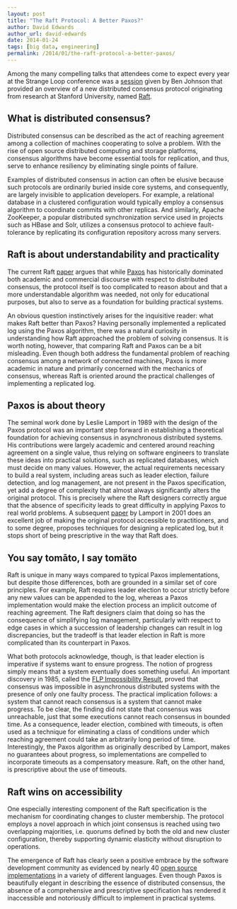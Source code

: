 ```yaml
---
layout: post
title: "The Raft Protocol: A Better Paxos?"
author: David Edwards
author_url: david-edwards
date: 2014-01-24
tags: [big data, engineering]
permalink: /2014/01/the-raft-protocol-a-better-paxos/
---
```


Among the many compelling talks that attendees come to expect every year at the Strange Loop conference was a [session](https://thestrangeloop.com/sessions/raft-the-understandable-distributed-protocol) given by Ben Johnson that provided an overview of a new distributed consensus protocol originating from research at Stanford University, named [Raft](http://raftconsensus.github.io/).

## What is distributed consensus?
Distributed consensus can be described as the act of reaching agreement among a collection of machines cooperating to solve a problem. With the rise of open source distributed computing and storage platforms, consensus algorithms have become essential tools for replication, and thus, serve to enhance resiliency by eliminating single points of failure.

Examples of distributed consensus in action can often be elusive because such protocols are ordinarily buried inside core systems, and consequently, are largely invisible to application developers. For example, a relational database in a clustered configuration would typically employ a consensus algorithm to coordinate commits with other replicas. And similarly, Apache ZooKeeper, a popular distributed synchronization service used in projects such as HBase and Solr, utilizes a consensus protocol to achieve fault-tolerance by replicating its configuration repository across many servers.

## Raft is about understandability and practicality
The current Raft [paper](https://ramcloud.stanford.edu/wiki/download/attachments/11370504/raft.pdf) argues that while [Paxos](http://en.wikipedia.org/wiki/Paxos_%28computer_science%29) has historically dominated both academic and commercial discourse with respect to distributed consensus, the protocol itself is too complicated to reason about and that a more understandable algorithm was needed, not only for educational purposes, but also to serve as a foundation for building practical systems.

An obvious question instinctively arises for the inquisitive reader: what makes Raft better than Paxos? Having personally implemented a replicated log using the Paxos algorithm, there was a natural curiosity in understanding how Raft approached the problem of solving consensus. It is worth noting, however, that comparing Raft and Paxos can be a bit misleading. Even though both address the fundamental problem of reaching consensus among a network of connected machines, Paxos is more academic in nature and primarily concerned with the mechanics of consensus, whereas Raft is oriented around the practical challenges of implementing a replicated log.

## Paxos is about theory
The seminal work done by Leslie Lamport in 1989 with the design of the Paxos protocol was an important step forward in establishing a theoretical foundation for achieving consensus in asynchronous distributed systems. His contributions were largely academic and centered around reaching agreement on a single value, thus relying on software engineers to translate these ideas into practical solutions, such as replicated databases, which must decide on many values. However, the actual requirements necessary to build a real system, including areas such as leader election, failure detection, and log management, are not present in the Paxos specification, yet add a degree of complexity that almost always significantly alters the original protocol. This is precisely where the Raft designers correctly argue that the absence of specificity leads to great difficulty in applying Paxos to real world problems. A subsequent [paper](http://research.microsoft.com/en-us/um/people/lamport/pubs/paxos-simple.pdf) by Lamport in 2001 does an excellent job of making the original protocol accessible to practitioners, and to some degree, proposes techniques for designing a replicated log, but it stops short of being prescriptive in the way that Raft does.

## You say tomāto, I say tomäto
Raft is unique in many ways compared to typical Paxos implementations, but despite those differences, both are grounded in a similar set of core principles. For example, Raft requires leader election to occur strictly before any new values can be appended to the log, whereas a Paxos implementation would make the election process an implicit outcome of reaching agreement. The Raft designers claim that doing so has the consequence of simplifying log management, particularly with respect to edge cases in which a succession of leadership changes can result in log discrepancies, but the tradeoff is that leader election in Raft is more complicated than its counterpart in Paxos.

What both protocols acknowledge, though, is that leader election is imperative if systems want to ensure progress. The notion of progress simply means that a system eventually does something useful. An important discovery in 1985, called the [FLP Impossibility Result](http://cs-www.cs.yale.edu/homes/arvind/cs425/doc/fischer.pdf), proved that consensus was impossible in asynchronous distributed systems with the presence of only one faulty process. The practical implication follows: a system that cannot reach consensus is a system that cannot make progress. To be clear, the finding did not state that consensus was unreachable, just that some executions cannot reach consensus in bounded time. As a consequence, leader election, combined with timeouts, is often used as a technique for eliminating a class of conditions under which reaching agreement could take an arbitrarily long period of time. Interestingly, the Paxos algorithm as originally described by Lamport, makes no guarantees about progress, so implementations are compelled to incorporate timeouts as a compensatory measure. Raft, on the other hand, is prescriptive about the use of timeouts.

## Raft wins on accessibility
One especially interesting component of the Raft specification is the mechanism for coordinating changes to cluster membership. The protocol employs a novel approach in which joint consensus is reached using two overlapping majorities, i.e. quorums defined by both the old and new cluster configuration, thereby supporting dynamic elasticity without disruption to operations.

The emergence of Raft has clearly seen a positive embrace by the software development community as evidenced by nearly 40 [open source implementations](http://raftconsensus.github.io/#implementations) in a variety of different languages. Even though Paxos is beautifully elegant in describing the essence of distributed consensus, the absence of a comprehensive and prescriptive specification has rendered it inaccessible and notoriously difficult to implement in practical systems.